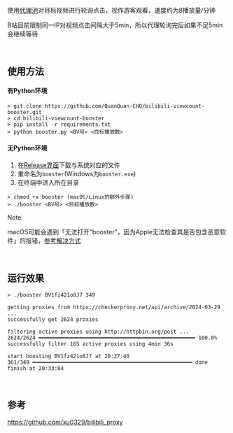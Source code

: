 使用[代理池](https://checkerproxy.net/getAllProxy)对目标视频进行轮询点击，视作游客观看，速度约为8播放量/分钟

B站目前限制同一IP对视频点击间隔大于5min，所以代理轮询完后如果不足5min会继续等待

<br>

## 使用方法
#### 有Python环境
```shell
> git clone https://github.com/QuanQuan-CHO/bilibili-viewcount-booster.git
> cd bilibili-viewcount-booster
> pip install -r requirements.txt
> python booster.py <BV号> <目标播放数>
```

#### 无Python环境
1. 在[Release界面](https://github.com/QuanQuan-CHO/bilibili-viewcount-booster/releases/latest)下载与系统对应的文件
2. 重命名为`booster`(Windows为`booster.exe`)
3. 在终端中进入所在目录
```shell
> chmod +x booster (macOS/Linux的额外步骤)
> ./booster <BV号> <目标播放数>
```
> [!NOTE]
> macOS可能会遇到「无法打开"booster"，因为Apple无法检查其是否包含恶意软件」的报错，[参考解决方式](https://support.apple.com/zh-cn/guide/mac-help/mchleab3a043/mac)

<br>

## 运行效果
```
> ./booster BV1fz421o8J7 349

getting proxies from https://checkerproxy.net/api/archive/2024-03-29 ...
successfully get 2624 proxies

filtering active proxies using http://httpbin.org/post ...
2624/2624 ━━━━━━━━━━━━━━━━━━━━━━━━━━━━━━━━━━━━━━━━━━━━━━━━━━ 100.0%   
successfully filter 165 active proxies using 4min 36s

start boosting BV1fz421o8J7 at 20:27:40
361/349 ━━━━━━━━━━━━━━━━━━━━━━━━━━━━━━━━━━━━━━━━━━━━━━━━━━━ done                    
finish at 20:33:04
```

<br>

## 参考
https://github.com/xu0329/bilibili_proxy
  
